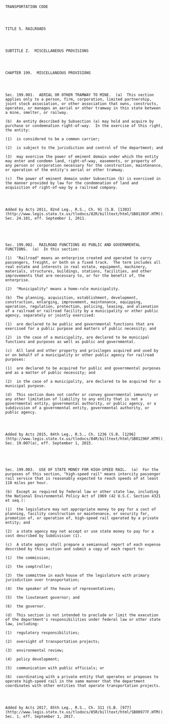 ﻿
    
    
    	
    					
    
    
    TRANSPORTATION CODE
    
      
    
    
    TITLE 5. RAILROADS
    
      
    
    
    SUBTITLE Z.  MISCELLANEOUS PROVISIONS
    
      
    
    
    CHAPTER 199.  MISCELLANEOUS PROVISIONS
    
      
    
    
    Sec. 199.001.  AERIAL OR OTHER TRAMWAY TO MINE.  (a)  This section applies only to a person, firm, corporation, limited partnership, joint stock association, or other association that owns, constructs, operates, or manages an aerial or other tramway in this state between a mine, smelter, or railway.
    
    (b)  An entity described by Subsection (a) may hold and acquire by purchase or condemnation right-of-way.  In the exercise of this right, the entity:
    
    (1)  is considered to be a common carrier;
    
    (2)  is subject to the jurisdiction and control of the department; and
    
    (3)  may exercise the power of eminent domain under which the entity may enter and condemn land, right-of-way, easements, or property of any person or corporation necessary for the construction, maintenance, or operation of the entity's aerial or other tramway.
    
    (c)  The power of eminent domain under Subsection (b) is exercised in the manner provided by law for the condemnation of land and acquisition of right-of-way by a railroad company.
    
    
    
    
    Added by Acts 2011, 82nd Leg., R.S., Ch. 91 (S.B. [1303](http://www.legis.state.tx.us/tlodocs/82R/billtext/html/SB01303F.HTM)), Sec. 24.101, eff. September 1, 2011.
    
    
    
    
    
    Sec. 199.002.  RAILROAD FUNCTIONS AS PUBLIC AND GOVERNMENTAL FUNCTIONS.  (a)  In this section:
    
    (1)  "Railroad" means an enterprise created and operated to carry passengers, freight, or both on a fixed track.  The term includes all real estate and interests in real estate, equipment, machinery, materials, structures, buildings, stations, facilities, and other improvements that are necessary to, or for the benefit of, the enterprise.
    
    (2)  "Municipality" means a home-rule municipality.
    
    (b)  The planning, acquisition, establishment, development, construction, enlarging, improvement, maintenance, equipping, operation, regulation, protection, policing, leasing, and alienation of a railroad or railroad facility by a municipality or other public agency, separately or jointly exercised:
    
    (1)  are declared to be public and governmental functions that are exercised for a public purpose and matters of public necessity; and
    
    (2)  in the case of a municipality, are declared to be municipal functions and purposes as well as public and governmental.
    
    (c)  All land and other property and privileges acquired and used by or on behalf of a municipality or other public agency for railroad purposes:
    
    (1)  are declared to be acquired for public and governmental purposes and as a matter of public necessity; and
    
    (2)  in the case of a municipality, are declared to be acquired for a municipal purpose.
    
    (d)  This section does not confer or convey governmental immunity or any other limitation of liability to any entity that is not a governmental entity, governmental authority, or public agency, or a subdivision of a governmental entity, governmental authority, or public agency.
    
    
    
    
    Added by Acts 2015, 84th Leg., R.S., Ch. 1236 (S.B. [1296](http://www.legis.state.tx.us/tlodocs/84R/billtext/html/SB01296F.HTM)), Sec. 19.007(a), eff. September 1, 2015.
    
    
    
    
    
    Sec. 199.003.  USE OF STATE MONEY FOR HIGH-SPEED RAIL.  (a)  For the purposes of this section, "high-speed rail" means intercity passenger rail service that is reasonably expected to reach speeds of at least 110 miles per hour.
    
    (b)  Except as required by federal law or other state law, including the National Environmental Policy Act of 1969 (42 U.S.C. Section 4321 et seq.):
    
    (1)  the legislature may not appropriate money to pay for a cost of planning, facility construction or maintenance, or security for, promotion of, or operation of, high-speed rail operated by a private entity; and
    
    (2)  a state agency may not accept or use state money to pay for a cost described by Subdivision (1).
    
    (c)  A state agency shall prepare a semiannual report of each expense described by this section and submit a copy of each report to:
    
    (1)  the commission;
    
    (2)  the comptroller;
    
    (3)  the committee in each house of the legislature with primary jurisdiction over transportation;
    
    (4)  the speaker of the house of representatives;
    
    (5)  the lieutenant governor; and
    
    (6)  the governor.
    
    (d)  This section is not intended to preclude or limit the execution of the department's responsibilities under federal law or other state law, including:
    
    (1)  regulatory responsibilities;
    
    (2)  oversight of transportation projects;
    
    (3)  environmental review;
    
    (4)  policy development;
    
    (5)  communication with public officials; or
    
    (6)  coordinating with a private entity that operates or proposes to operate high-speed rail in the same manner that the department coordinates with other entities that operate transportation projects.
    
    
    
    
    Added by Acts 2017, 85th Leg., R.S., Ch. 311 (S.B. [977](http://www.legis.state.tx.us/tlodocs/85R/billtext/html/SB00977F.HTM)), Sec. 1, eff. September 1, 2017.
    
    
    
    
    				
